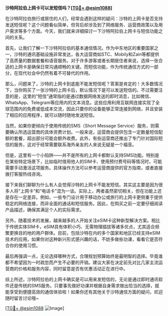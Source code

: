 **沙特阿拉伯上网卡可以发短信吗？[[TG💪+ @esim1088](https://t.me/s/esim1088)]**

在沙特阿拉伯旅行或居住的人们，经常会遇到这样的疑问：沙特的上网卡是否支持发送短信呢？这个问题看似简单，但背后却涉及到了网络服务、运营商政策以及用户需求等多个方面。今天，我们就来详细探讨一下沙特阿拉伯上网卡与短信功能之间的关系。

首先，让我们了解一下沙特阿拉伯的基本通信情况。作为中东地区的重要国家之一，沙特的通讯基础设施非常发达，各大运营商如STC、Mobily和Zain等都提供了高质量的数据套餐和语音服务。对于许多游客或者长期居住者来说，选择一张合适的上网卡是确保日常沟通顺畅的关键。而短信功能，作为传统通信方式的一部分，在现代社会中仍然有着不可替代的作用。

那么，问题来了，沙特的上网卡到底能不能发短信呢？答案是肯定的！大多数情况下，当你购买了一张沙特的上网卡后，默认情况下是可以发送短信的。不过需要注意的是，这里的“短信”通常指的是通过数据网络发送的即时消息，比如微信、WhatsApp、Telegram等应用内的文本消息。这些应用利用互联网连接实现了全球范围内的免费或低成本交流，因此只要你的设备能够正常连接到网络，并且安装了相应的应用程序，就可以随时随地发送短信。

当然，如果你更倾向于使用传统的SMS（Short Message Service）服务，则需要确认所选运营商的具体资费计划。一般来说，运营商会提供包含一定数量短信配额的套餐，超出部分可能会额外收费。此外，有些运营商还推出了专门针对国际短信的服务，这对于经常需要联系海外亲友的人来说无疑是一个福音。

但是，这里有一个小陷阱——并不是所有的上网卡都默认支持SMS功能。特别是在某些特定场景下，比如临时借用他人的SIM卡、使用预付费号码等情况时，可能需要手动激活这项服务。具体操作方法可以参考运营商提供的官方指南，或者直接拨打客服热线咨询。

接下来我们聊聊为什么有人会觉得沙特的上网卡不能发短信。其实这主要是因为很多人将“上网卡”和“电话卡”混为一谈。实际上，两者虽然密切相关，但在功能上还是存在一定差异。例如，一些专门设计用于移动办公或旅行的上网卡更侧重于提供稳定的网络连接，而非全面的通话和短信服务。因此，在购买之前一定要仔细阅读产品描述，确保其满足个人的实际需求。

另外，随着技术的发展，越来越多的人开始关注eSIM卡这种新型解决方案。相比于传统实体SIM卡，eSIM具有体积小巧、无需物理插拔等诸多优点，尤其适合频繁更换目的地的用户群体。目前，包括沙特在内的多个国家和地区已经支持eSIM技术的应用，如果你对这种新兴形式感兴趣的话，不妨多做些功课，看看它是否符合你的使用习惯。

最后再强调一点，无论选择哪种方式，合理规划预算始终是最明智的选择。毕竟谁都不希望因为一时疏忽而产生不必要的开销。建议大家在决定前先对比几家主流运营商的价格和服务内容，同时留意是否有优惠活动正在进行中。

综上所述，沙特阿拉伯的上网卡确实是可以用来发短信的，无论是通过即时通讯软件还是传统的SMS服务。只要事先做好功课并根据自身需求做出恰当的选择，就能享受到便捷高效的通信体验啦！如果你还有其他关于沙特通信方面的疑问，欢迎随时留言讨论哦~

[[TG💪+ @esim1088](https://t.me/s/esim1088) ![Image](https://i.postimg.cc/4NQfJmqS/Snipaste-2025-05-13-00-14-12.png)]